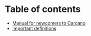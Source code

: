 # Table of contents

* [Manual for newcomers to Cardano](README.md)
* [Important definitions](untitled.md)

